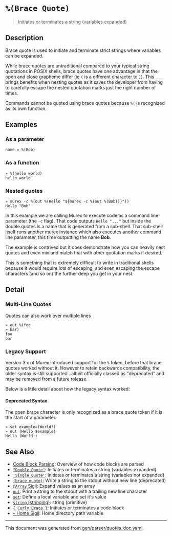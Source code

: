 # `%(Brace Quote)`

> Initiates or terminates a string (variables expanded)

## Description

Brace quote is used to initiate and terminate strict strings where variables
can be expanded.

While brace quotes are untraditional compared to your typical string quotations
in POSIX shells, brace quotes have one advantage in that the open and close
grapheme differ (ie `(` is a different character to `)`). This brings benefits
when nesting quotes as it saves the developer from having to carefully escape
the nested quotation marks just the right number of times.

Commands cannot be quoted using brace quotes because `%(` is recognized as its
own function.



## Examples

### As a parameter

```
name = %(Bob)
```

### As a function

```
» %(hello world)
hello world
```

### Nested quotes

```
» murex -c %(out %(Hello "${murex -c %(out %(Bob))}"))
Hello "Bob"
```

In this example we are calling Murex to execute code as a command line
parameter (the `-c` flag). That code outputs `Hello "..."` but inside the
double quotes is a name that is generated from a sub-shell. That sub-shell
itself runs another murex instance which also executes another command line
parameter, this time outputting the name **Bob**.

The example is contrived but it does demonstrate how you can heavily nest
quotes and even mix and match that with other quotation marks if desired.

This is something that is extremely difficult to write in traditional shells
because it would require lots of escaping, and even escaping the escape
characters (and so on) the further deep you get in your nest.

## Detail

### Multi-Line Quotes

Quotes can also work over multiple lines

```
» out %(foo
» bar)
foo
bar
```

### Legacy Support

Version 3.x of Murex introduced support for the `%` token, before that brace
quotes worked without it. However to retain backwards compatibility, the older
syntax is still supported...albeit officially classed as "deprecated" and may
be removed from a future release.

Below is a little detail about how the legacy syntax worked:

#### Deprecated Syntax

The open brace character is only recognized as a brace quote token if it is the
start of a parameter.

```
» set example=(World!)
» out (Hello $example)
Hello (World!)
```

## See Also

* [Code Block Parsing](../user-guide/code-block.md):
  Overview of how code blocks are parsed
* [`"Double Quote"`](../parser/double-quote.md):
  Initiates or terminates a string (variables expanded)
* [`'Single Quote'`](../parser/single-quote.md):
  Initiates or terminates a string (variables not expanded)
* [`(brace quote)`](../parser/brace-quote-func.md):
  Write a string to the stdout without new line (deprecated)
* [`@Array` Sigil](../parser/array.md):
  Expand values as an array
* [`out`](../commands/out.md):
  Print a string to the stdout with a trailing new line character
* [`set`](../commands/set.md):
  Define a local variable and set it's value
* [`string` (stringing)](../types/str.md):
  string (primitive)
* [`{ Curly Brace }`](../parser/curly-brace.md):
  Initiates or terminates a code block
* [`~` Home Sigil](../parser/tilde.md):
  Home directory path variable

<hr/>

This document was generated from [gen/parser/quotes_doc.yaml](https://github.com/lmorg/murex/blob/master/gen/parser/quotes_doc.yaml).